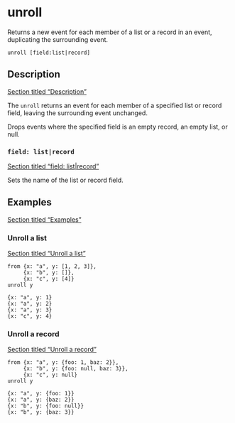 # unroll

Returns a new event for each member of a list or a record in an event, duplicating the surrounding event.

```tql
unroll [field:list|record]
```

## Description

[Section titled “Description”](#description)

The `unroll` returns an event for each member of a specified list or record field, leaving the surrounding event unchanged.

Drops events where the specified field is an empty record, an empty list, or null.

### `field: list|record`

[Section titled “field: list|record”](#field-listrecord)

Sets the name of the list or record field.

## Examples

[Section titled “Examples”](#examples)

### Unroll a list

[Section titled “Unroll a list”](#unroll-a-list)

```tql
from {x: "a", y: [1, 2, 3]},
     {x: "b", y: []},
     {x: "c", y: [4]}
unroll y
```

```tql
{x: "a", y: 1}
{x: "a", y: 2}
{x: "a", y: 3}
{x: "c", y: 4}
```

### Unroll a record

[Section titled “Unroll a record”](#unroll-a-record)

```tql
from {x: "a", y: {foo: 1, baz: 2}},
     {x: "b", y: {foo: null, baz: 3}},
     {x: "c", y: null}
unroll y
```

```tql
{x: "a", y: {foo: 1}}
{x: "a", y: {baz: 2}}
{x: "b", y: {foo: null}}
{x: "b", y: {baz: 3}}
```
